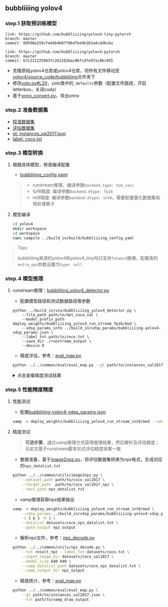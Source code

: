 ## bubbliiiing yolov4

### step.1 获取预训练模型
```
link: https://github.com/bubbliiiing/yolov4-tiny-pytorch
branch: master
commit: 60598a259cfe64b4b87f064fbd4b183a4cdd6cba

link: https://github.com/bubbliiiing/yolov4-pytorch
branch: master
commit: b7c2212250037c262282bac06fcdfe97ac86c055
```
- 克隆原始yolov4仓库或yolov4仓库，将所有文件移动至[yolov4/source_code/bubbliiiing](./bubbliiiing/)文件夹下
- 修改[yolo.py#L20](https://github.com/bubbliiiing/yolov4-pytorch/blob/master/yolo.py#L20)，yolo类中的`_defaults`参数（配置文件路径，开启letterbox，关闭cuda）
- 基于[onnx_convert.py](./bubbliiiing/onnx_convert.py)，导出onnx

### step.2 准备数据集
- [校准数据集](http://images.cocodataset.org/zips/val2017.zip)
- [评估数据集](http://images.cocodataset.org/zips/val2017.zip)
- [gt: instances_val2017.json](http://images.cocodataset.org/annotations/annotations_trainval2017.zip)
- [label: coco.txt](../../common/label/coco.txt)

### step.3 模型转换
1. 根据具体模型，修改编译配置
    - [bubbliiiing_config.yaml](../build_in/build/bubbliiiing_config.yaml)
    
    > - runstream推理，编译参数`backend.type: tvm_vacc`
    > - fp16精度: 编译参数`backend.dtype: fp16`
    > - int8精度: 编译参数`backend.dtype: int8`，需要配置量化数据集和预处理算子

2. 模型编译

    ```bash
    cd yolov4
    mkdir workspace
    cd workspace
    vamc compile ../build_in/build/bubbliiiing_config.yaml
    ```
> Tips:
> 
> bubbliiiing来源的yolov4和yolov4_tiny均只支持`forward`推理，配置表的`extra_ops`参数设置为`type: null`
>

### step.4 模型推理
1. runstream推理：[bubbliiiing_yolov4_detector.py](../build_in/vsx/bubbliiiing_yolov4_detector.py)
    - 配置模型路径和测试数据路径等参数

    ```
    python ../build_in/vsx/bubbliiiing_yolov4_detector.py \
        --file_path path/to/det_coco_val \
        --model_prefix_path deploy_weights/bubbliiiing_yolov4_run_stream_fp16/mod \
        --vdsp_params_info ../build_in/vdsp_params/bubbliiiing-yolov4-vdsp_params.json \
        --label_txt path/to/coco.txt \
        --save_dir ./runstream_output \
        --device 0
    ```

    - 精度评估，参考：[eval_map.py](../../common/eval/eval_map.py)
    ```bash
    python ../../common/eval/eval_map.py --gt path/to/instances_val2017.json --txt ./runstream_output
    ```

    <details><summary>点击查看精度测试结果</summary>
    
    ```
    # 模型名：yolov4-416

    # fp16
    DONE (t=2.34s).
    Average Precision  (AP) @[ IoU=0.50:0.95 | area=   all | maxDets=100 ] = 0.428
    Average Precision  (AP) @[ IoU=0.50      | area=   all | maxDets=100 ] = 0.648
    Average Precision  (AP) @[ IoU=0.75      | area=   all | maxDets=100 ] = 0.464
    Average Precision  (AP) @[ IoU=0.50:0.95 | area= small | maxDets=100 ] = 0.196
    Average Precision  (AP) @[ IoU=0.50:0.95 | area=medium | maxDets=100 ] = 0.489
    Average Precision  (AP) @[ IoU=0.50:0.95 | area= large | maxDets=100 ] = 0.619
    Average Recall     (AR) @[ IoU=0.50:0.95 | area=   all | maxDets=  1 ] = 0.322
    Average Recall     (AR) @[ IoU=0.50:0.95 | area=   all | maxDets= 10 ] = 0.510
    Average Recall     (AR) @[ IoU=0.50:0.95 | area=   all | maxDets=100 ] = 0.545
    Average Recall     (AR) @[ IoU=0.50:0.95 | area= small | maxDets=100 ] = 0.292
    Average Recall     (AR) @[ IoU=0.50:0.95 | area=medium | maxDets=100 ] = 0.618
    Average Recall     (AR) @[ IoU=0.50:0.95 | area= large | maxDets=100 ] = 0.745
    {'bbox_mAP': 0.428, 'bbox_mAP_50': 0.648, 'bbox_mAP_75': 0.464, 'bbox_mAP_s': 0.196, 'bbox_mAP_m': 0.489, 'bbox_mAP_l': 0.619, 'bbox_mAP_copypaste': '0.428 0.648 0.464 0.196 0.489 0.619'}

    # int8
    DONE (t=2.34s).
    Average Precision  (AP) @[ IoU=0.50:0.95 | area=   all | maxDets=100 ] = 0.419
    Average Precision  (AP) @[ IoU=0.50      | area=   all | maxDets=100 ] = 0.636
    Average Precision  (AP) @[ IoU=0.75      | area=   all | maxDets=100 ] = 0.455
    Average Precision  (AP) @[ IoU=0.50:0.95 | area= small | maxDets=100 ] = 0.188
    Average Precision  (AP) @[ IoU=0.50:0.95 | area=medium | maxDets=100 ] = 0.478
    Average Precision  (AP) @[ IoU=0.50:0.95 | area= large | maxDets=100 ] = 0.611
    Average Recall     (AR) @[ IoU=0.50:0.95 | area=   all | maxDets=  1 ] = 0.316
    Average Recall     (AR) @[ IoU=0.50:0.95 | area=   all | maxDets= 10 ] = 0.502
    Average Recall     (AR) @[ IoU=0.50:0.95 | area=   all | maxDets=100 ] = 0.537
    Average Recall     (AR) @[ IoU=0.50:0.95 | area= small | maxDets=100 ] = 0.280
    Average Recall     (AR) @[ IoU=0.50:0.95 | area=medium | maxDets=100 ] = 0.615
    Average Recall     (AR) @[ IoU=0.50:0.95 | area= large | maxDets=100 ] = 0.736
    {'bbox_mAP': 0.419, 'bbox_mAP_50': 0.636, 'bbox_mAP_75': 0.455, 'bbox_mAP_s': 0.188, 'bbox_mAP_m': 0.478, 'bbox_mAP_l': 0.611, 'bbox_mAP_copypaste': '0.419 0.636 0.455 0.188 0.478 0.611'}
    ```

    </details>


### step.5 性能精度精度
1. 性能测试
    - 配置[bubbliiiing-yolov4-vdsp_params.json](../build_in/vdsp_params/bubbliiiing-yolov4-vdsp_params.json)
    ```bash
    vamp -m deploy_weights/bubbliiiing_yolov4_run_stream_int8/mod --vdsp_params ../build_in/vdsp_params/bubbliiiing-yolov4-vdsp_params.json -i 1 p 1 -b 1 -d 0
    ```

2. 精度测试
    > **可选步骤**，通过vamp推理方式获得推理结果，然后解析及评估精度；与前文基于runstream脚本形式评估精度效果一致

    - 数据准备，基于[image2npz.py](../../common/utils/image2npz.py)，将评估数据集转换为npz格式，生成对应的`npz_datalist.txt`
    ```bash
    python ../../common/utils/image2npz.py \
        --dataset_path path/to/coco_val2017 \
        --target_path  path/to/coco_val2017_npz \
        --text_path npz_datalist.txt
    ```

    - vamp推理获取npz结果输出
    ```bash
    vamp -m deploy_weights/bubbliiiing_yolov4_run_stream_int8/mod \
        --vdsp_params ../build_in/vdsp_params/bubbliiiing-yolov4-vdsp_params.json \
        -i 1 p 1 -b 1 \
        --datalist datasets/coco_npz_datalist.txt \
        --path_output npz_output
    ```

    - 解析npz文件，参考：[npz_decode.py](../../common/utils/npz_decode.py)
    ```bash
    python ../../common/utils/npz_decode.py \
        --txt result_npz --label_txt datasets/coco.txt \
        --input_image_dir datasets/coco_val2017 \
        --model_size 640 640 \
        --vamp_datalist_path datasets/coco_npz_datalist.txt \
        --vamp_output_dir npz_output
    ```

    - 精度统计，参考：[eval_map.py](../../common/eval/eval_map.py)
    ```bash
    python ../../common/eval/eval_map.py \
        --gt path/to/instances_val2017.json \
        --txt path/to/vamp_draw_output
    ```
